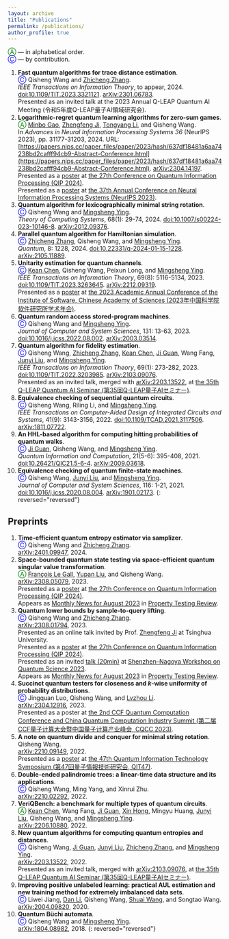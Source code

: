 ```yaml
---
layout: archive
title: "Publications"
permalink: /publications/
author_profile: true
---
```


<span style="color:green">Ⓐ</span> — in alphabetical order. \
<span style="color:blue">Ⓒ</span> — by contribution. 

1. **Fast quantum algorithms for trace distance estimation**.  
<span style="color:blue">Ⓒ</span> Qisheng Wang and [Zhicheng Zhang](https://scholar.google.com/citations?user=_CHPF-kAAAAJ&hl=en).  
*IEEE Transactions on Information Theory*, to appear, 2024. [doi:10.1109/TIT.2023.3321121](https://doi.org/10.1109/TIT.2023.3321121). [arXiv:2301.06783](https://arxiv.org/abs/2301.06783).  
Presented as an invited talk at the 2023 Annual Q-LEAP Quantum AI Meeting (令和5年度Q-LEAP量子AI領域研究会).
1. **Logarithmic-regret quantum learning algorithms for zero-sum games**.  
<span style="color:green">Ⓐ</span> [Minbo Gao](https://scholar.google.com/citations?user=b8i9J_QAAAAJ&hl=en), [Zhengfeng Ji](https://scholar.google.com/citations?user=2uXdu7AAAAAJ&hl=en), [Tongyang Li](https://www.tongyangli.com/), and Qisheng Wang.  
In *Advances in Neural Information Processing Systems 36* (NeurIPS 2023), pp. 31177-31203, 2024. URL:[https://papers.nips.cc/paper_files/paper/2023/hash/637df18481a6aa74238bd2cafff94cb9-Abstract-Conference.html](https://papers.nips.cc/paper_files/paper/2023/hash/637df18481a6aa74238bd2cafff94cb9-Abstract-Conference.html). [arXiv:2304.14197](https://arxiv.org/abs/2304.14197).  
Presented as a [poster](https://qip2024.tw/site/mypage.aspx?pid=263&lang=en&sid=1522) at [the 27th Conference on Quantum Information Processing (QIP 2024)](https://qip2024.tw/site/page.aspx?pid=901&sid=1522&lang=en).  
Presented as a [poster](https://neurips.cc/virtual/2023/poster/72771) at [the 37th Annual Conference on Neural Information Processing Systems (NeurIPS 2023)](https://neurips.cc/Conferences/2023).
1. **Quantum algorithm for lexicographically minimal string rotation**.  
<span style="color:blue">Ⓒ</span> Qisheng Wang and [Mingsheng Ying](https://scholar.google.com/citations?user=jjPif6cAAAAJ&hl=en).  
*Theory of Computing Systems*, 68(1): 29-74, 2024. [doi:10.1007/s00224-023-10146-8](https://doi.org/10.1007/s00224-023-10146-8). [arXiv:2012.09376](https://arxiv.org/abs/2012.09376).
1. **Parallel quantum algorithm for Hamiltonian simulation**.  
<span style="color:blue">Ⓒ</span> [Zhicheng Zhang](https://scholar.google.com/citations?user=_CHPF-kAAAAJ&hl=en), Qisheng Wang, and [Mingsheng Ying](https://scholar.google.com/citations?user=jjPif6cAAAAJ&hl=en).  
*Quantum*, 8: 1228, 2024. [doi:10.22331/q-2024-01-15-1228](https://doi.org/10.22331/q-2024-01-15-1228). [arXiv:2105.11889](https://arxiv.org/abs/2105.11889).
1. **Unitarity estimation for quantum channels**.  
<span style="color:blue">Ⓒ</span> [Kean Chen](https://scholar.google.com/citations?user=Ncvskw4AAAAJ&hl=en), Qisheng Wang, Peixun Long, and [Mingsheng Ying](https://scholar.google.com/citations?user=jjPif6cAAAAJ&hl=en).  
*IEEE Transactions on Information Theory*, 69(8): 5116-5134, 2023. [doi:10.1109/TIT.2023.3263645](https://doi.org/10.1109/TIT.2023.3263645). [arXiv:2212.09319](https://arxiv.org/abs/2212.09319).  
Presented as a [poster](http://www.is.cas.cn/ztzl2016/2023xsnh/2023hbzs/) at [the 2023 Academic Annual Conference of the Institute of Software, Chinese Academy of Sciences (2023年中国科学院软件研究所学术年会)](http://www.is.cas.cn/ztzl2016/rjsxsnh/2023xsnh/).
1. **Quantum random access stored-program machines**.  
<span style="color:blue">Ⓒ</span> Qisheng Wang and [Mingsheng Ying](https://scholar.google.com/citations?user=jjPif6cAAAAJ&hl=en).  
*Journal of Computer and System Sciences*, 131: 13-63, 2023. [doi:10.1016/j.jcss.2022.08.002](https://doi.org/10.1016/j.jcss.2022.08.002). [arXiv:2003.03514](https://arxiv.org/abs/2003.03514).
1. **Quantum algorithm for fidelity estimation**.  
<span style="color:blue">Ⓒ</span> Qisheng Wang, [Zhicheng Zhang](https://scholar.google.com/citations?user=_CHPF-kAAAAJ&hl=en), [Kean Chen](https://scholar.google.com/citations?user=Ncvskw4AAAAJ&hl=en), [Ji Guan](https://scholar.google.com/citations?user=muIp5UIAAAAJ&hl=en), Wang Fang, [Junyi Liu](https://scholar.google.com/citations?user=jJ0y2JEAAAAJ&hl=en), and [Mingsheng Ying](https://scholar.google.com/citations?user=jjPif6cAAAAJ&hl=en).  
*IEEE Transactions on Information Theory*, 69(1): 273-282, 2023. [doi:10.1109/TIT.2022.3203985](https://doi.org/10.1109/TIT.2022.3203985). [arXiv:2103.09076](https://arxiv.org/abs/2103.09076).  
Presented as an invited talk, merged with [arXiv:2203.13522](https://arxiv.org/abs/2203.13522), at [the 35th Q-LEAP Quantum AI Seminar (第35回Q-LEAP量子AIセミナー)](https://qleap-qai.jp/seminar/post-2176822.html).
1. **Equivalence checking of sequential quantum circuits**.  
<span style="color:blue">Ⓒ</span> Qisheng Wang, Riling Li, and [Mingsheng Ying](https://scholar.google.com/citations?user=jjPif6cAAAAJ&hl=en).  
*IEEE Transactions on Computer-Aided Design of Integrated Circuits and Systems*, 41(9): 3143-3156, 2022. [doi:10.1109/TCAD.2021.3117506](https://doi.org/10.1109/TCAD.2021.3117506). [arXiv:1811.07722](https://arxiv.org/abs/1811.07722).
1. **An HHL-based algorithm for computing hitting probabilities of quantum walks**.  
<span style="color:blue">Ⓒ</span> [Ji Guan](https://scholar.google.com/citations?user=muIp5UIAAAAJ&hl=en), Qisheng Wang, and [Mingsheng Ying](https://scholar.google.com/citations?user=jjPif6cAAAAJ&hl=en).  
*Quantum Information and Computation*, 21(5-6): 395-408, 2021. [doi:10.26421/QIC21.5-6-4](https://doi.org/10.26421/QIC21.5-6-4). [arXiv:2009.03618](https://arxiv.org/abs/2009.03618).
1. **Equivalence checking of quantum finite-state machines**.  
<span style="color:blue">Ⓒ</span> Qisheng Wang, [Junyi Liu](https://scholar.google.com/citations?user=jJ0y2JEAAAAJ&hl=en), and [Mingsheng Ying](https://scholar.google.com/citations?user=jjPif6cAAAAJ&hl=en).  
*Journal of Computer and System Sciences*, 116: 1-21, 2021. [doi:10.1016/j.jcss.2020.08.004](https://doi.org/10.1016/j.jcss.2020.08.004). [arXiv:1901.02173](https://arxiv.org/abs/1901.02173).
{: reversed="reversed"}

## Preprints

1. **Time-efficient quantum entropy estimator via samplizer**.  
<span style="color:blue">Ⓒ</span> Qisheng Wang and [Zhicheng Zhang](https://scholar.google.com/citations?user=_CHPF-kAAAAJ&hl=en).  
[arXiv:2401.09947](https://arxiv.org/abs/2401.09947), 2024.
1. **Space-bounded quantum state testing via space-efficient quantum singular value transformation**.  
<span style="color:green">Ⓐ</span> [François Le Gall](http://www.francoislegall.com/), [Yupan Liu](https://yupanliu.info/), and Qisheng Wang.  
[arXiv:2308.05079](https://arxiv.org/abs/2308.05079), 2023.  
Presented as a [poster](https://qip2024.tw/site/mypage.aspx?pid=263&lang=en&sid=1522) at [the 27th Conference on Quantum Information Processing (QIP 2024)](https://qip2024.tw/site/page.aspx?pid=901&sid=1522&lang=en).  
Appears as [Monthly News for August 2023](https://ptreview.sublinear.info/2023/09/news-for-august-2023/) in [Property Testing Review](https://ptreview.sublinear.info/).
1. **Quantum lower bounds by sample-to-query lifting**.  
<span style="color:blue">Ⓒ</span> Qisheng Wang and [Zhicheng Zhang](https://scholar.google.com/citations?user=_CHPF-kAAAAJ&hl=en).  
[arXiv:2308.01794](https://arxiv.org/abs/2308.01794), 2023.  
Presented as an online talk invited by Prof. [Zhengfeng Ji](https://scholar.google.com/citations?user=2uXdu7AAAAAJ&hl=en) at Tsinghua University.  
Presented as a [poster](https://qip2024.tw/site/mypage.aspx?pid=263&lang=en&sid=1522) at [the 27th Conference on Quantum Information Processing (QIP 2024)](https://qip2024.tw/site/page.aspx?pid=901&sid=1522&lang=en).  
Presented as an invited [talk (20min)](https://youtu.be/RebEfLFH69I?t=3015) at [Shenzhen–Nagoya Workshop on Quantum Science 2023](https://shenzhen-nagoya.github.io/2023/).  
Appears as [Monthly News for August 2023](https://ptreview.sublinear.info/2023/09/news-for-august-2023/) in [Property Testing Review](https://ptreview.sublinear.info/).
1. **Succinct quantum testers for closeness and $k$-wise uniformity of probability distributions**.  
<span style="color:blue">Ⓒ</span> Jingquan Luo, Qisheng Wang, and [Lvzhou Li](https://scholar.google.com/citations?user=a07s0UwAAAAJ&hl=en).  
[arXiv:2304.12916](https://arxiv.org/abs/2304.12916), 2023.  
Presented as a poster at [the 2nd CCF Quantum Computation Conference and China Quantum Computation Industry Summit (第二届CCF量子计算大会暨中国量子计算产业峰会, CQCC 2023)](https://ccf.org.cn/cqcc2023).
1. **A note on quantum divide and conquer for minimal string rotation**.  
Qisheng Wang.  
[arXiv:2210.09149](https://arxiv.org/abs/2210.09149), 2022.  
Presented as a [poster](https://ken.ieice.org/ken/paper/20221208DCpl/eng/) at [the 47th Quantum Information Technology Symposium (第47回量子情報技術研究会, QIT47)](https://www.ieice.org/es/qit/qit47/index_e.html).
1. **Double-ended palindromic trees: a linear-time data structure and its applications**.  
<span style="color:blue">Ⓒ</span> Qisheng Wang, Ming Yang, and Xinrui Zhu.  
[arXiv:2210.02292](https://arxiv.org/abs/2210.02292), 2022.
1. **VeriQBench: a benchmark for multiple types of quantum circuits**.  
<span style="color:green">Ⓐ</span> [Kean Chen](https://scholar.google.com/citations?user=Ncvskw4AAAAJ&hl=en), Wang Fang, [Ji Guan](https://scholar.google.com/citations?user=muIp5UIAAAAJ&hl=en), [Xin Hong](https://scholar.google.com/citations?user=Vm4a-uMAAAAJ&hl=en), Mingyu Huang, [Junyi Liu](https://scholar.google.com/citations?user=jJ0y2JEAAAAJ&hl=en), Qisheng Wang, and [Mingsheng Ying](https://scholar.google.com/citations?user=jjPif6cAAAAJ&hl=en).  
[arXiv:2206.10880](https://arxiv.org/abs/2206.10880), 2022.
1. **New quantum algorithms for computing quantum entropies and distances**.  
<span style="color:blue">Ⓒ</span> Qisheng Wang, [Ji Guan](https://scholar.google.com/citations?user=muIp5UIAAAAJ&hl=en), [Junyi Liu](https://scholar.google.com/citations?user=jJ0y2JEAAAAJ&hl=en), [Zhicheng Zhang](https://scholar.google.com/citations?user=_CHPF-kAAAAJ&hl=en), and [Mingsheng Ying](https://scholar.google.com/citations?user=jjPif6cAAAAJ&hl=en).  
[arXiv:2203.13522](https://arxiv.org/abs/2203.13522), 2022.  
Presented as an invited talk, merged with [arXiv:2103.09076](https://arxiv.org/abs/2103.09076), at [the 35th Q-LEAP Quantum AI Seminar (第35回Q-LEAP量子AIセミナー)](https://qleap-qai.jp/seminar/post-2176822.html).
1. **Improving positive unlabeled learning: practical AUL estimation and new training method for extremely imbalanced data sets**.  
<span style="color:blue">Ⓒ</span> Liwei Jiang, [Dan Li](http://nasp.cs.tsinghua.edu.cn/lidan.html), Qisheng Wang, [Shuai Wang](https://wangshuaizs.github.io/), and Songtao Wang.  
[arXiv:2004.09820](https://arxiv.org/abs/2004.09820), 2020.
1. **Quantum Büchi automata**.  
<span style="color:blue">Ⓒ</span> Qisheng Wang and [Mingsheng Ying](https://scholar.google.com/citations?user=jjPif6cAAAAJ&hl=en).  
[arXiv:1804.08982](https://arxiv.org/abs/1804.08982), 2018.
{: reversed="reversed"}
